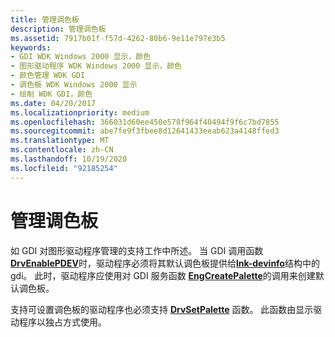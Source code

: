 ```yaml
---
title: 管理调色板
description: 管理调色板
ms.assetid: 7917b01f-f57d-4262-80b6-9e11e797e3b5
keywords:
- GDI WDK Windows 2000 显示，颜色
- 图形驱动程序 WDK Windows 2000 显示，颜色
- 颜色管理 WDK GDI
- 调色板 WDK Windows 2000 显示
- 绘制 WDK GDI，颜色
ms.date: 04/20/2017
ms.localizationpriority: medium
ms.openlocfilehash: 366031d60ee450e578f964f40494f9f6c7bd7855
ms.sourcegitcommit: abe7fe9f3fbee8d12641433eeab623a4148ffed3
ms.translationtype: MT
ms.contentlocale: zh-CN
ms.lasthandoff: 10/19/2020
ms.locfileid: "92185254"
---
```

# <a name="managing-palettes"></a>管理调色板

如 GDI 对图形驱动程序管理的支持工作中所述。 当 GDI 调用函数[**DrvEnablePDEV**](/windows/win32/api/winddi/nf-winddi-drvenablepdev)时，驱动程序必须将其默认调色板提供给[**lnk-devinfo**](/windows/win32/api/winddi/ns-winddi-devinfo)结构中的 gdi。 此时，驱动程序应使用对 GDI 服务函数 [**EngCreatePalette**](/windows/win32/api/winddi/nf-winddi-engcreatepalette)的调用来创建默认调色板。

支持可设置调色板的驱动程序也必须支持 [**DrvSetPalette**](/windows/win32/api/winddi/nf-winddi-drvsetpalette) 函数。 此函数由显示驱动程序以独占方式使用。
